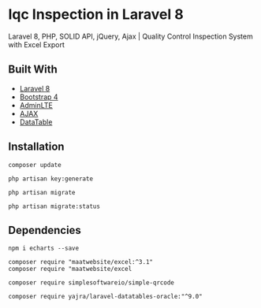 # Iqc Inspection in Laravel 8

Laravel 8, PHP, SOLID API, jQuery, Ajax | Quality Control Inspection System with Excel Export


## Built With

* [Laravel 8](https://laravel.com/docs/8.x/readme)
* [Bootstrap 4](https://getbootstrap.com/docs/5.0/getting-started/introduction/)
* [AdminLTE](https://adminlte.io/)
* [AJAX](https://api.jquery.com/jQuery.ajax/)
* [DataTable](https://yajrabox.com/docs/laravel-datatables/12.0/installation#google_vignette)

## Installation
```
composer update

php artisan key:generate 

php artisan migrate  

php artisan migrate:status

```

## Dependencies
```
npm i echarts --save

composer require "maatwebsite/excel:^3.1"
composer require "maatwebsite/excel

composer require simplesoftwareio/simple-qrcode

composer require yajra/laravel-datatables-oracle:"^9.0"
```
